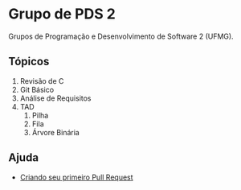 # Grupo de PDS 2

Grupos de Programação e Desenvolvimento de Software 2 (UFMG).

## Tópicos

1. Revisão de C
1. Git Básico
1. Análise de Requisitos
1. TAD
    1. Pilha
    1. Fila
    1. Árvore Binária

## Ajuda

- [Criando seu primeiro Pull Request](https://www.freecodecamp.org/portuguese/news/como-fazer-o-seu-primeiro-pull-request-no-github/)
